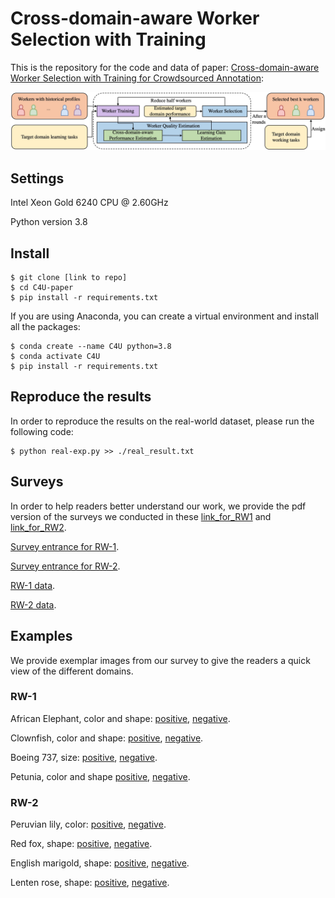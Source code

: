 # Cross-domain-aware Worker Selection with Training
This is the repository for the code and data of paper: [Cross-domain-aware Worker Selection with Training for Crowdsourced Annotation](https://arxiv.org/pdf/2406.06977):


![Overview of method](./figures/pipeline.png)

## Settings
Intel Xeon Gold 6240 CPU @ 2.60GHz

Python version 3.8

## Install
```console
$ git clone [link to repo]
$ cd C4U-paper
$ pip install -r requirements.txt 
```

If you are using Anaconda, you can create a virtual environment and install all the packages:

```console
$ conda create --name C4U python=3.8
$ conda activate C4U
$ pip install -r requirements.txt
```

## Reproduce the results
In order to reproduce the results on the real-world dataset, please run the following code:
```console
$ python real-exp.py >> ./real_result.txt
```

## Surveys
In order to help readers better understand our work, we provide the pdf version of the surveys we conducted in these [link_for_RW1](https://drive.google.com/file/d/1NHE-16oJWTvWNQBe8UKNrWsIcHsv8D1h/view?usp=sharing) and [link_for_RW2](https://drive.google.com/file/d/1pL1Oi4DqgFJVUg0ZWJtmcLmc7Er77rIK/view?usp=drive_link).

[Survey entrance for RW-1](https://ust.az1.qualtrics.com/jfe/form/SV_56GLJc7JJZkcyUu).

[Survey entrance for RW-2](https://ust.az1.qualtrics.com/jfe/form/SV_cI7YTQY7SUrv0j4).

[RW-1 data](https://github.com/for-double-blind/C4U-paper/blob/main/data/real_data.csv).

[RW-2 data](https://github.com/for-double-blind/C4U-paper/blob/main/data/real_data_2.csv).

## Examples
We provide exemplar images from our survey to give the readers a quick view of the different domains.
### RW-1
African Elephant, color and shape: [positive](https://github.com/for-double-blind/C4U-paper/blob/main/figures/examples/african.png), [negative](https://github.com/for-double-blind/C4U-paper/blob/main/figures/examples/asian.png).

Clownfish, color and shape: [positive](https://github.com/for-double-blind/C4U-paper/blob/main/figures/examples/clown.png), [negative](https://github.com/for-double-blind/C4U-paper/blob/main/figures/examples/clown-negative.png).

Boeing 737, size: [positive](https://github.com/for-double-blind/C4U-paper/blob/main/figures/examples/737-1.png), [negative](https://github.com/for-double-blind/C4U-paper/blob/main/figures/examples/777.png).

Petunia, color and shape [positive](https://github.com/for-double-blind/C4U-paper/blob/main/figures/examples/petunia.png), [negative](https://github.com/for-double-blind/C4U-paper/blob/main/figures/examples/petunia-negative.png).
### RW-2
Peruvian lily, color: [positive](https://github.com/for-double-blind/C4U-paper/blob/main/figures/examples/peruvian.jpg), [negative](https://github.com/for-double-blind/C4U-paper/blob/main/figures/examples/desert.jpg).

Red fox, shape: [positive](https://github.com/for-double-blind/C4U-paper/blob/main/figures/examples/fox.JPEG), [negative](https://github.com/for-double-blind/C4U-paper/blob/main/figures/examples/lesser_panda.JPEG).

English marigold, shape: [positive](https://github.com/for-double-blind/C4U-paper/blob/main/figures/examples/english.jpg), [negative](https://github.com/for-double-blind/C4U-paper/blob/main/figures/examples/susan.jpg).

Lenten rose, shape: [positive](https://github.com/for-double-blind/C4U-paper/blob/main/figures/examples/lenten.jpg), [negative](https://github.com/for-double-blind/C4U-paper/blob/main/figures/examples/columbien.jpg).
